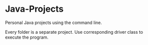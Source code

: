 # Java-Projects
Personal Java projects using the command line.

Every folder is a separate project. Use corresponding driver class to execute the program.

